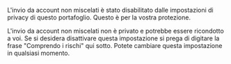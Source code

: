 L'invio da account non miscelati è stato disabilitato dalle impostazioni di
privacy di questo portafoglio. Questo è per la vostra protezione.

L'invio da account non miscelati non è privato e potrebbe essere ricondotto a
voi. Se si desidera disattivare questa impostazione si prega di digitare la
frase "Comprendo i rischi" qui sotto.  Potete cambiare questa impostazione in
qualsiasi momento.
